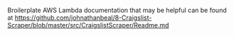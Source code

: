 
Broilerplate AWS Lambda documentation that may be helpful can be found at https://github.com/johnathanbeal/8-Craigslist-Scraper/blob/master/src/CraigslistScraper/Readme.md

